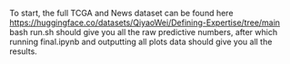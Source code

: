 To start, the full TCGA and News dataset can be found here https://huggingface.co/datasets/QiyaoWei/Defining-Expertise/tree/main
bash run.sh should give you all the raw predictive numbers, after which running final.ipynb and outputting all plots data should give you all the results.